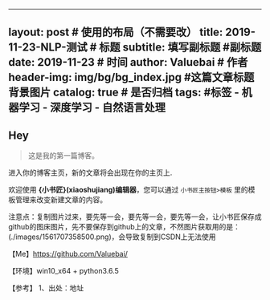 
---
layout:     post   				    # 使用的布局（不需要改）
title: 2019-11-23-NLP-测试  				# 标题 
subtitle: 填写副标题 #副标题
date: 2019-11-23 				# 时间
author: Valuebai 						# 作者
header-img: img/bg/bg_index.jpg 	#这篇文章标题背景图片
catalog: true 						# 是否归档
tags:								#标签
    - 机器学习
    - 深度学习
    - 自然语言处理
---

## Hey
>这是我的第一篇博客。

进入你的博客主页，新的文章将会出现在你的主页上.




欢迎使用 **{小书匠}(xiaoshujiang)编辑器**，您可以通过 `小书匠主按钮>模板` 里的模板管理来改变新建文章的内容。

注意点：复制图片过来，要先等一会，要先等一会，要先等一会，让小书匠保存成github的图床图片，先不要保存到github上的文章，不然图片获取用的是：(./images/1561707358500.png)，会导致复制到CSDN上无法使用




【Me】https://github.com/Valuebai/

【环境】win10_x64 + python3.6.5

【参考】
1、出处：地址